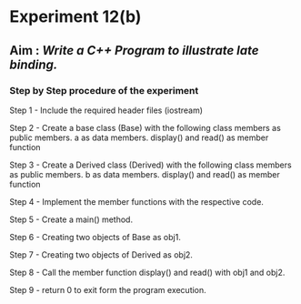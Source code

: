 # Experiment 12(b)
## Aim : _Write a C++ Program to illustrate late binding._
### Step by Step procedure of the experiment
Step 1 - Include the required header files (iostream)

Step 2 - Create a base class (Base) with the following class members as public members. a as data members. display() and read() as member function

Step 3 - Create a Derived class (Derived) with the following class members as public members. b as data members. display() and read() as member function

Step 4 - Implement the member functions with the respective code.

Step 5 - Create a main() method.

Step 6 - Creating two objects of Base as obj1.

Step 7 - Creating two objects of Derived as obj2.

Step 8 - Call the member function display() and read() with obj1 and obj2.

Step 9 - return 0 to exit form the program execution.
